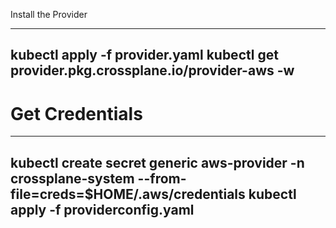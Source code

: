 Install the Provider

----
kubectl apply -f provider.yaml
kubectl get provider.pkg.crossplane.io/provider-aws -w
----

# Get Credentials


----
kubectl create secret generic aws-provider -n crossplane-system --from-file=creds=$HOME/.aws/credentials
kubectl apply -f providerconfig.yaml
----
